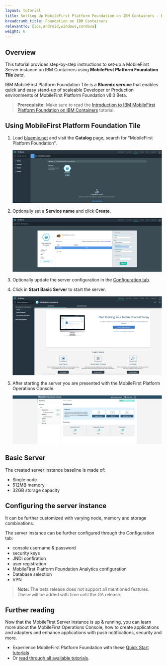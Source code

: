 ```yaml
---
layout: tutorial
title: Setting Up MobileFirst Platform Foundation on IBM Containers - Beta
breadcrumb_title: Foundation on IBM Containers
relevantTo: [ios,android,windows,cordova]
weight: 6
---
```

## Overview
This tutorial provides step-by-step instructions to set-up a MobileFirst Server instance on IBM Containers using **MobileFirst Platform Foundation Tile** *beta*.

IBM MobileFirst Platform Foundation Tile is a **Bluemix service** that enables quick and easy stand-up of scaleable Developer or Production environments of MobileFirst Platform Foundation v8.0 Beta.

> **Prerequisite:** Make sure to read the [Introduction to IBM MobileFirst Platform Foundation on IBM Containers]("../") tutorial.

## Using MobileFirst Platform Foundation Tile

1. Load [bluemix.net](http://bluemix.net) and visit the **Catalog** page, search for "MobileFirst Platform Foundation".

    ![Image of the MobileFirst Platform Foundation Tile setup](search-for-foundation.png)
    
2. Optionally set a **Service name** and click **Create**.

    ![Image of the MobileFirst Platform Foundation Tile setup](set-service-name.png)
    
3. Optionally update the server configuration in the [Configuration tab](#configuring-the-server-instance).

4. Click in **Start Basic Server** to start the server.

    ![Image of the MobileFirst Platform Foundation Tile setup](overview-page.png)

5. After starting the server you are presented with the MobileFirst Platform Operations Console.

    ![Image of the MobileFirst Platform Foundation Tile setup](console.png)

## Basic Server
The created server instance baseline is made of:

* Single node
* 512MB memory
* 32GB storage capacity

## Configuring the server instance
It can be further customized with varying node, memory and storage combinations.

The server instance can be further configured through the Configuration tab:

* console username &amp; password
* security keys
* JNDI confiration
* user registration
* MobileFirst Platform Foundation Analytics configuration
* Database selection
* VPN

> **Note:** The beta release does not support all mentioned features. These will be added with time until the GA release.

## Further reading
Now that the MobileFirst Server instance is up &amp; running, you can learn more about the MobileFirst Operations Console, how to create applications and adapters and enhance applications with push notifications, security and more.

* Experience MobileFirst Platform Foundation with these [Quick Start tutorials](../../quick-start)
* Or [read through all available tutorials](../../all-tutorials/).
